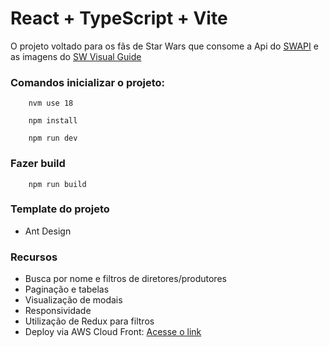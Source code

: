 # React + TypeScript + Vite

O projeto voltado para os fãs de Star Wars que consome a Api do [SWAPI](https://swapi.dev/documentation#films) e as
imagens do [SW Visual Guide](https://starwars-visualguide.com/#/)

### Comandos inicializar o projeto:

```
    nvm use 18
```

```
    npm install
```

```
    npm run dev
```

### Fazer build

```
    npm run build
```

### Template do projeto

- Ant Design

### Recursos

- Busca por nome e filtros de diretores/produtores
- Paginação e tabelas
- Visualização de modais
- Responsividade
- Utilização de Redux para filtros
- Deploy via AWS Cloud Front: [Acesse o link](https://dkvcrximzonc4.cloudfront.net/ )
